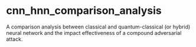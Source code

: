 # cnn_hnn_comparison_analysis
A comparison analysis between classical and quantum-classical (or hybrid) neural network and the impact effectiveness of a compound adversarial attack.
